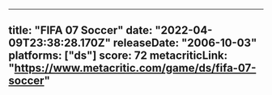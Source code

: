 
---
title: "FIFA 07 Soccer"
date: "2022-04-09T23:38:28.170Z"
releaseDate: "2006-10-03"
platforms: ["ds"]
score: 72
metacriticLink: "https://www.metacritic.com/game/ds/fifa-07-soccer"
---
